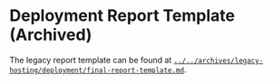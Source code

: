 # Deployment Report Template (Archived)

The legacy report template can be found at [`../../archives/legacy-hosting/deployment/final-report-template.md`](../../archives/legacy-hosting/deployment/final-report-template.md).
